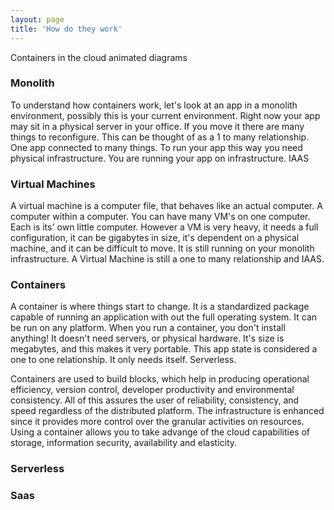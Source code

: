 ```yaml
---
layout: page
title: 'How do they work'
---
```


Containers in the cloud
animated diagrams

### Monolith

To understand how containers work, let's look at an app in a monolith environment, possibly this is your current environment. Right now your app may sit in a physical server in your office. If you move it there are many things to reconfigure. This can be thought of as a 1 to many relationship. One app connected to many things. To run your app this way you need physical infrastructure. You are running your app on infrastructure. IAAS

### Virtual Machines
A virtual machine is a computer file, that behaves like an actual computer. A computer within a computer. You can have many VM's on one computer. Each is its' own little computer. However a VM is very heavy, it needs a full configuration, it can be gigabytes in size, it's dependent on a physical machine, and it can be difficult to move. It is still running on your monolith infrastructure. A Virtual Machine is still a one to many relationship and IAAS.  

### Containers
A container is where things start to change. It is a standardized package capable of running an application with out the full operating system. It can be run on any platform. When you run a container, you don't install anything!  It doesn't need servers, or physical hardware. It's size is megabytes, and this makes it very portable. This app state is considered a one to one relationship. It only needs itself. Serverless. 

Containers are used to build blocks, which help in producing operational efficiency, version control, developer productivity and environmental consistency. All of this assures the user of reliability, consistency, and speed regardless of the distributed platform. The infrastructure is enhanced since it provides more control over the granular activities on resources. Using a container allows you to take advange of the cloud capabilities of storage, information security, availability and elasticity.

### Serverless


### Saas
